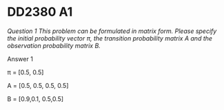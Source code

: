# DD2380 A1

_Question 1 This problem can be formulated in matrix form. Please specify the initial probability
vector π, the transition probability matrix A and the observation probability matrix B._

Answer 1

π = 
[0.5, 0.5]

A =
[0.5, 0.5,
 0.5, 0.5]
 
B =
[0.9,0.1,
 0.5,0.5]

